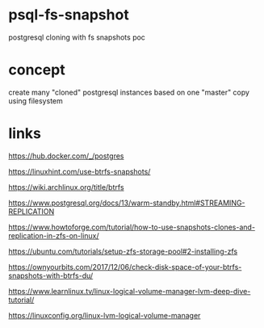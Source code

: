 # psql-fs-snapshot
postgresql cloning with fs snapshots poc



# concept

create many "cloned" postgresql instances based on one "master" copy using filesystem



# links

https://hub.docker.com/_/postgres

https://linuxhint.com/use-btrfs-snapshots/

https://wiki.archlinux.org/title/btrfs

https://www.postgresql.org/docs/13/warm-standby.html#STREAMING-REPLICATION

https://www.howtoforge.com/tutorial/how-to-use-snapshots-clones-and-replication-in-zfs-on-linux/

https://ubuntu.com/tutorials/setup-zfs-storage-pool#2-installing-zfs

https://ownyourbits.com/2017/12/06/check-disk-space-of-your-btrfs-snapshots-with-btrfs-du/

https://www.learnlinux.tv/linux-logical-volume-manager-lvm-deep-dive-tutorial/

https://linuxconfig.org/linux-lvm-logical-volume-manager

